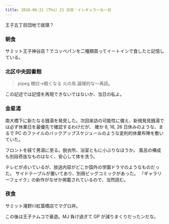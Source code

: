 ```yaml
---
title: 2018-06-21 (Thu) 21 日目：イレギュラーな一日
---
```


王子五丁目団地で就寝？

### 朝食

サミット王子神谷店？でコッペパンを二種類買ってイートインで食したと記憶している。

### 北区中央図書館

>  pipeg 検討→眠くなる
>  火の鳥
>  論理的な～再読。

この記述では記憶を再現できないではないか、当日の私よ。

### 金星湯

南大橋下に新たなる銭湯を発見した。次回来訪の可能性に備え、新規発見銭湯では必ず休業日を最優先で確認するわけだが、
確か 6, 16, 26 日休みのような、まるで PC のファイルのバックアップスケジュールのような変則的休業布陣を敷いていた。

フロントを経て男湯に至る。脱衣所、浴室ともに小ぶりなほうか。
風呂の構成も別段奇抜なものはなく、安心して体を洗う。

テレビが点いているが、放送内容がどこか国外の学園ドラマのようなものだった。
サイドテーブルが置いてあり、別冊ビッグコミックがあった。
『ギャラリーフェイク』の新作がなぜか掲載されているので、当然読む。

### 夜食

サミット滝野川紅葉橋店でマグロ丼。

この後は王子ナムコで豪遊。MJ 負け過ぎて GP が減りまくりだったンだな。
